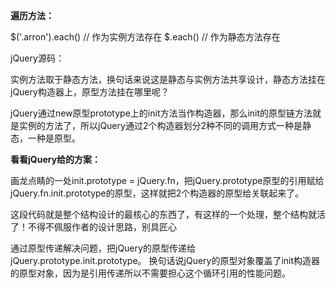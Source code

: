 **遍历方法：**

$('.arron').each()  // 作为实例方法存在
$.each()            // 作为静态方法存在

jQuery源码：

<script>
jQuery.prototype = {
  each: function(callback, args) {
    return jQuery.each(this.callback, args)
  }
}
</script>

实例方法取于静态方法，换句话来说这是静态与实例方法共享设计，静态方法挂在jQuery构造器上，原型方法挂在哪里呢？

jQuery通过new原型prototype上的init方法当作构造器，那么init的原型链方法就是实例的方法了，所以jQuery通过2个构造器划分2种不同的调用方式一种是静态，一种是原型。


**看看jQuery给的方案：**

画龙点睛的一处init.prototype = jQuery.fn，把jQuery.prototype原型的引用赋给jQuery.fn.init.prototype的原型，这样就把2个构造器的原型给关联起来了。

<script>
aQuery.fn = ajQuery.prototype = {
  name: 'fri',
  init: function(selector) {
    this.selector = selector;
    return this;
  },
  constroctor: ajQuery
}

ajQuery.fn.init.prototype = ajQuery.fn
</script>

这段代码就是整个结构设计的最核心的东西了，有这样的一个处理，整个结构就活了！不得不佩服作者的设计思路，别具匠心

通过原型传递解决问题，把jQuery的原型传递给jQuery.prototype.init.prototype。
换句话说jQuery的原型对象覆盖了init构造器的原型对象，因为是引用传递所以不需要担心这个循环引用的性能问题。